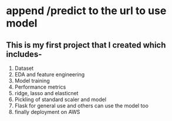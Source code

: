 # append /predict to the url to use model

## This is my first project that I created which includes-
1. Dataset 
2. EDA and feature engineering
3. Model training
4. Performance metrics
5. ridge, lasso and elasticnet
6. Pickling of standard scaler and model
7. Flask for general use and others can use the model too
8. finally deployment on AWS